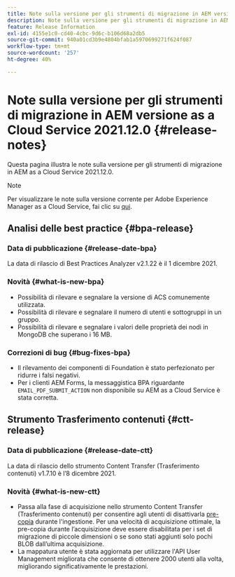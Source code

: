 ```yaml
---
title: Note sulla versione per gli strumenti di migrazione in AEM versione as a Cloud Service 2021.12.0
description: Note sulla versione per gli strumenti di migrazione in AEM versione as a Cloud Service 2021.12.0
feature: Release Information
exl-id: 4155e1c0-cd40-4cbc-9d6c-b106d68a2db5
source-git-commit: 940a01cd3b9e4804bfab1a5970699271f624f087
workflow-type: tm+mt
source-wordcount: '257'
ht-degree: 40%

---
```


# Note sulla versione per gli strumenti di migrazione in AEM versione as a Cloud Service 2021.12.0 {#release-notes}

Questa pagina illustra le note sulla versione per gli strumenti di migrazione in AEM as a Cloud Service 2021.12.0.

>[!NOTE]
>Per visualizzare le note sulla versione corrente per Adobe Experience Manager as a Cloud Service, fai clic su [qui](https://experienceleague.adobe.com/docs/experience-manager-cloud-service/release-notes/release-notes/release-notes-current.html?lang=it).

## Analisi delle best practice {#bpa-release}

### Data di pubblicazione {#release-date-bpa}

La data di rilascio di Best Practices Analyzer v2.1.22 è il 1 dicembre 2021.

### Novità {#what-is-new-bpa}

* Possibilità di rilevare e segnalare la versione di ACS comunemente utilizzata.
* Possibilità di rilevare e segnalare il numero di utenti e sottogruppi in un gruppo.
* Possibilità di rilevare e segnalare i valori delle proprietà dei nodi in MongoDB che superano i 16 MB.

### Correzioni di bug {#bug-fixes-bpa}

* Il rilevamento dei componenti di Foundation è stato perfezionato per ridurre i falsi negativi.
* Per i clienti AEM Forms, la messaggistica BPA riguardante `EMAIL_PDF_SUBMIT_ACTION` non disponibile su AEM as a Cloud Service è stata corretta.


## Strumento Trasferimento contenuti {#ctt-release}

### Data di pubblicazione {#release-date-ctt}

La data di rilascio dello strumento Content Transfer (Trasferimento contenuti) v1.7.10 è l’8 dicembre 2021.

### Novità {#what-is-new-ctt}

* Passa alla fase di acquisizione nello strumento Content Transfer (Trasferimento contenuti) per consentire agli utenti di disattivarla [pre-copia](https://experienceleague.adobe.com/docs/experience-manager-cloud-service/moving/cloud-migration/content-transfer-tool/handling-large-content-repositories.html?lang=en) durante l&#39;ingestione. Per una velocità di acquisizione ottimale, la pre-copia durante l’acquisizione deve essere disabilitata per i set di migrazione di piccole dimensioni o se sono stati aggiunti solo pochi BLOB dall’ultima acquisizione.
* La mappatura utente è stata aggiornata per utilizzare l&#39;API User Management migliorata che consente di ottenere 2000 utenti alla volta, migliorando significativamente le prestazioni.
